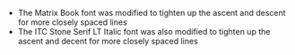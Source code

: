 - The Matrix Book font was modified to tighten up the ascent and descent for more closely spaced lines
- The ITC Stone Serif LT Italic font was also modified to tighten up the ascent and decent for more closely spaced lines
